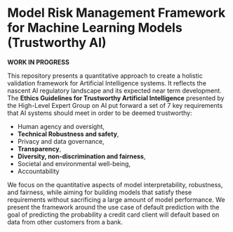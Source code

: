 # Model Risk Management Framework for Machine Learning Models (Trustworthy AI)

**WORK IN PROGRESS**

This repository presents a quantitative approach to create a holistic validation framework for Artificial Intelligence systems. It reflects the nascent AI regulatory landscape and its expected near term development. The **Ethics Guidelines for Trustworthy Artificial Intelligence** presented by the High-Level Expert Group on AI put forward a set of 7 key requirements that AI systems should meet in order to be deemed trustworthy: 
 - Human agency and oversight, 
 - **Technical Robustness and safety**,
 - Privacy and data governance,
 - **Transparency**, 
 - **Diversity, non-discrimination and fairness**, 
 - Societal and environmental well-being, 
 - Accountability

We focus on the quantitative aspects of model interpretability, robustness, and fairness, while aiming for building models that satisfy these requirements without sacrificing a large amount of model performance. We present the framework around the use case of default prediction with the goal of predicting the probability a credit card client will default based on data from other customers from a bank.
